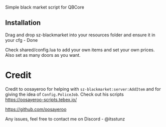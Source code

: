 Simple black market script for QBCore

## Installation

Drag and drop sz-blackmarket into your resources folder and ensure it in your cfg - Done

Check shared/config.lua to add your own items and set your own prices.
Also set as many doors as you want.

# Credit

Credit to oosayeroo for helping with `sz-blackmarket:server:AddItem` and for giving the idea of `Config.PoliceJob`. Check out his scripts
https://oosayeroo-scripts.tebex.io/

https://github.com/oosayeroo

Any issues, feel free to contact me on Discord - @itsstunz
